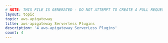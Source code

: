 ```yaml
---
# NOTE: THIS FILE IS GENERATED - DO NOT ATTEMPT TO CREATE A PULL REQUEST TO UPDATE THE DATA. 
layout: topic
topic: aws-apigateway
title: aws-apigateway Serverless Plugins
description: '4 aws-apigateway ServerLess Plugins'
count: 4
---
```

